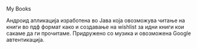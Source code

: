 Мy Books

Aндроид апликација изработена во Јава која овозможува читање на книги во пдф формат како и создавање на wishlist за идни книги кои сакаме да ги прочитаме. Придружено со музика и овозможена Google автентикација. 
